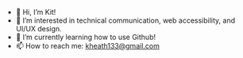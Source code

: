 - 👋 Hi, I’m Kit!
- 👀 I’m interested in technical communication, web accessibility, and UI/UX design.
- 🌱 I’m currently learning how to use Github!
- 📫 How to reach me: kheath133@gmail.com
